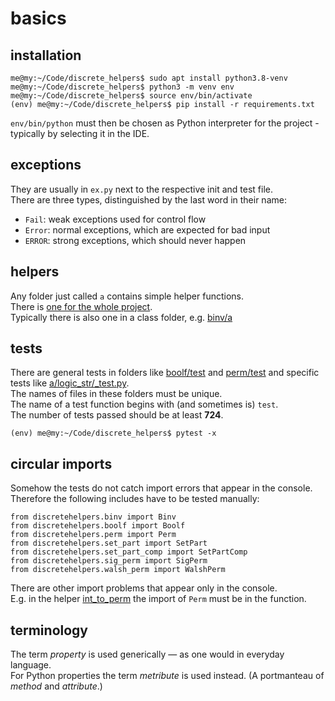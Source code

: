 # basics

## installation

```
me@my:~/Code/discrete_helpers$ sudo apt install python3.8-venv
me@my:~/Code/discrete_helpers$ python3 -m venv env
me@my:~/Code/discrete_helpers$ source env/bin/activate
(env) me@my:~/Code/discrete_helpers$ pip install -r requirements.txt
```

`env/bin/python` must then be chosen as Python interpreter for the project - typically by selecting it in the IDE.

## exceptions

They are usually in `ex.py` next to the respective init and test file.<br>
There are three types, distinguished by the last word in their name:

* `Fail`:  weak exceptions used for control flow
* `Error`: normal exceptions, which are expected for bad input
* `ERROR`: strong exceptions, which should never happen

## helpers

Any folder just called `a` contains simple helper functions.<br>
There is [one for the whole project](../discretehelpers/a).<br>
Typically there is also one in a class folder, e.g. [binv/a](../discretehelpers/binv/a)

## tests

There are general tests in folders like
[boolf/test](../discretehelpers/boolf/test) and [perm/test](../discretehelpers/perm/test)
and specific tests like [a/logic_str/_test.py](../discretehelpers/a/logic_str/_test.py).<br>
The names of files in these folders must be unique.<br>
The name of a test function begins with (and sometimes is) `test`.<br>
The number of tests passed should be at least **724**.

```
(env) me@my:~/Code/discrete_helpers$ pytest -x
```

## circular imports

Somehow the tests do not catch import errors that appear in the console.<br>
Therefore the following includes have to be tested manually:

```
from discretehelpers.binv import Binv
from discretehelpers.boolf import Boolf
from discretehelpers.perm import Perm
from discretehelpers.set_part import SetPart
from discretehelpers.set_part_comp import SetPartComp
from discretehelpers.sig_perm import SigPerm
from discretehelpers.walsh_perm import WalshPerm
```

There are other import problems that appear only in the console.<br>
E.g. in the helper [int_to_perm](../discretehelpers/a/int_to_perm/__init__.py) the import of `Perm` must be in the function.


## terminology

The term *property* is used generically &mdash; as one would in everyday language.<br>
For Python properties the term *metribute* is used instead. (A portmanteau of *method* and *attribute*.)

